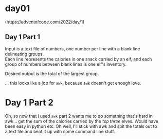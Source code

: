 # day01

(https://adventofcode.com/2022/day/1)

## Day 1 Part 1

Input is a text file of numbers, one number per line with a blank line delineating groups.  
Each line represents the calories in one snack carried by an elf, and each group of numbers 
between blank lines is one elf's inventory.  

Desired output is the total of the largest group.

... this looks like a job for `awk`, because `awk` doesn't get enough love.

# Day 1 Part 2

Oh, so now that I used `awk` part 2 wants me to do something that's hard in awk...
get the sum of the calories carried by the _top three_ elves.  Would have been easy in
python etc. Oh well, I'll stick with awk and spit the totals out to a text file and beat it up
with some command line stuff.